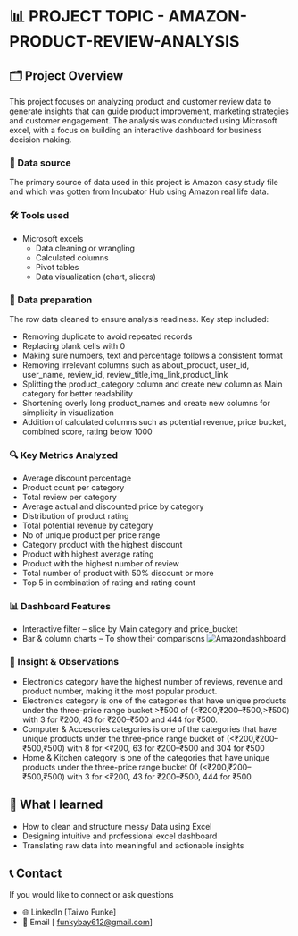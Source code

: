 #  📊 PROJECT TOPIC - AMAZON-PRODUCT-REVIEW-ANALYSIS

## 🗂 Project Overview
This project focuses on analyzing product and customer review data to generate insights that can guide product improvement, marketing strategies and customer engagement. The analysis was conducted using Microsoft excel, with a focus on building an interactive dashboard for business decision making.

### 📎 Data source
The primary source of data used in this project is Amazon casy study file and which was gotten from Incubator Hub using Amazon real life data.

### 🛠 Tools used
- Microsoft excels
  - Data cleaning or wrangling
  - Calculated columns
  - Pivot tables
  - Data visualization (chart, slicers)
    
### 🎯 Data preparation
The row data cleaned to ensure analysis readiness. Key step included:
-	Removing duplicate to avoid repeated records
-	Replacing blank cells with 0
-	Making sure numbers, text and percentage follows a consistent format
-	Removing irrelevant columns such as about_product, user_id, user_name, review_id, review_title,img_link,product_link
-	Splitting the product_category column and create new column as Main category for better readability
-	Shortening overly long product_names and create new columns for simplicity in visualization
-	Addition of calculated columns such as potential revenue, price bucket, combined score, rating below 1000
  
### 🔍 Key Metrics Analyzed
-	Average discount percentage
-	Product count per category
-	Total review per category
-	Average actual and discounted price by category
-	Distribution of product rating
-	Total potential revenue by category
-	No of unique product per price range
-	Category product with the highest discount
-	Product with highest average rating
-	Product with the highest number of review
-	Total number of product with 50% discount or more
-	Top 5 in combination of rating and rating count
  
### 📊 Dashboard Features
-	Interactive filter – slice by Main category and price_bucket
-	Bar & column charts – To show their comparisons
  ![Amazondashboard](https://github.com/user-attachments/assets/351baaf1-58dc-442c-8e6b-2e2820dc0c78)

### 🧠 Insight & Observations
- Electronics category have the highest number of reviews, revenue and product number, making it the most popular product.
- Electronics category is one of the categories that have unique products under the three-price range bucket >₹500 of (<₹200,₹200–₹500,>₹500) with 3 for ₹200, 43 for ₹200–₹500 and 444 for ₹500.
- Computer & Accesories categories is one of the categories that have unique products under the three-price range bucket of (<₹200,₹200–₹500,₹500) with 8 for <₹200, 63 for ₹200–₹500 and 304 for ₹500
- Home & Kitchen category is one of the categories that have unique products under the three-price range bucket 0f (<₹200,₹200–₹500,₹500) with 3 for <₹200, 43 for ₹200–₹500, 444 for ₹500

## 📝 What I learned
-	How to clean and structure messy Data using Excel
-	Designing intuitive and professional excel dashboard
-	Translating raw data into meaningful and actionable insights

## 📞 Contact
If you would like to connect or ask questions
-	🌐 LinkedIn [Taiwo Funke]
-	📧 Email [ funkybay612@gmail.com]

